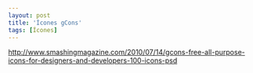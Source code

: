 ```yaml
---
layout: post
title: 'Ícones gCons'
tags: [Ícones]
---
```


<http://www.smashingmagazine.com/2010/07/14/gcons-free-all-purpose-icons-for-designers-and-developers-100-icons-psd>

